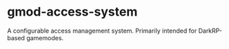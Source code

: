 # gmod-access-system
A configurable access management system. Primarily intended for DarkRP-based gamemodes.
